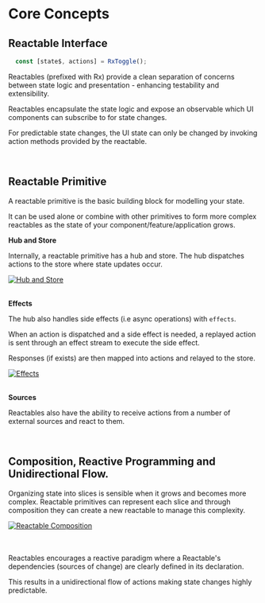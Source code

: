# Core Concepts

## Reactable Interface

```typescript
  const [state$, actions] = RxToggle();
```

Reactables (prefixed with Rx) provide a clean separation of concerns between state logic and presentation - enhancing testability and extensibility.

Reactables encapsulate the state logic and expose an observable which UI components can subscribe to for state changes.

For predictable state changes, the UI state can only be changed by invoking action methods provided by the reactable. 

<br>

## Reactable Primitive

A reactable primitive is the basic building block for modelling your state.

It can be used alone or combine with other primitives to form more complex reactables as the state of your component/feature/application grows.

**Hub and Store**

Internally, a reactable primitive has a hub and store. The hub dispatches actions to the store where state updates occur.

<a href="/ReactablePrimitiveOne.jpg" target="_blank" rel="noreferrer">
  <img src="/ReactablePrimitiveOne.jpg" alt="Hub and Store" title="Hub and Store" style="max-width: 300px" />
</a>

<br>
<br>

**Effects**

The hub also handles side effects (i.e async operations) with `effects`.

When an action is dispatched and a side effect is needed, a replayed action is sent through an effect stream to execute the side effect.

Responses (if exists) are then mapped into actions and relayed to the store.

<a href="/ReactablePrimitiveTwo.jpg" target="_blank" rel="noreferrer">
  <img src="/ReactablePrimitiveTwo.jpg" alt="Effects" title="Effects" style="max-width: 300px" />
</a>

<br>
<br>

**Sources**

Reactables also have the ability to receive actions from a number of external sources and react to them.

<br>

## Composition, Reactive Programming and Unidirectional Flow.

Organizing state into slices is sensible when it grows and becomes more complex. Reactable primitives can represent each slice and through composition they can create a  new reactable to manage this complexity.

<a href="/ReactableCombined.jpg" target="_blank" rel="noreferrer">
  <img src="/ReactableCombined.jpg" alt="Reactable Composition" title="Reactable Composition" style="max-width: 300px" />
</a>

<br>
<br>
<br>

Reactables encourages a reactive paradigm where a Reactable's dependencies (sources of change) are clearly defined in its declaration. 

This results in a unidirectional flow of actions making state changes highly predictable.

<!-- - Reactable primitive
 - hub & store
 - scoped effects

- Composition with Reactables

  - Organizing state into slices is sensible when it grows and becomes more complex.Reactable primitives which can combine together to make bigger ones (BETTER way of saying this)

- One directional flow and explicity dependencies
  - more stuff here


 -->
